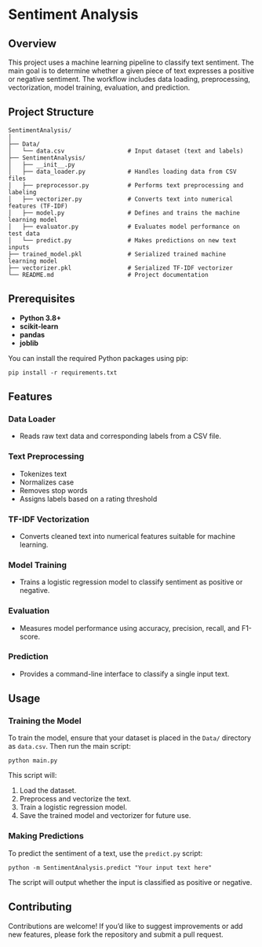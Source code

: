 
# Sentiment Analysis

## Overview

This project uses a machine learning pipeline to classify text sentiment. The main goal is to determine whether a given piece of text expresses a positive or negative sentiment. The workflow includes data loading, preprocessing, vectorization, model training, evaluation, and prediction.

## Project Structure

```plaintext
SentimentAnalysis/
│
├── Data/
│   └── data.csv                  # Input dataset (text and labels)
├── SentimentAnalysis/
│   ├── __init__.py
│   ├── data_loader.py            # Handles loading data from CSV files
│   ├── preprocessor.py           # Performs text preprocessing and labeling
│   ├── vectorizer.py             # Converts text into numerical features (TF-IDF)
│   ├── model.py                  # Defines and trains the machine learning model
│   ├── evaluator.py              # Evaluates model performance on test data
│   └── predict.py                # Makes predictions on new text inputs
├── trained_model.pkl             # Serialized trained machine learning model
├── vectorizer.pkl                # Serialized TF-IDF vectorizer
└── README.md                     # Project documentation 
```

## Prerequisites

-   **Python 3.8+**
-   **scikit-learn**
-   **pandas**
-   **joblib**

You can install the required Python packages using pip:

`pip install -r requirements.txt` 

## Features

### Data Loader

-   Reads raw text data and corresponding labels from a CSV file.

### Text Preprocessing

-   Tokenizes text
-   Normalizes case
-   Removes stop words
-   Assigns labels based on a rating threshold

### TF-IDF Vectorization

-   Converts cleaned text into numerical features suitable for machine learning.

### Model Training

-   Trains a logistic regression model to classify sentiment as positive or negative.

### Evaluation

-   Measures model performance using accuracy, precision, recall, and F1-score.

### Prediction

-   Provides a command-line interface to classify a single input text.

## Usage

### Training the Model

To train the model, ensure that your dataset is placed in the `Data/` directory as `data.csv`. Then run the main script:

`python main.py` 

This script will:

1.  Load the dataset.
2.  Preprocess and vectorize the text.
3.  Train a logistic regression model.
4.  Save the trained model and vectorizer for future use.

### Making Predictions

To predict the sentiment of a text, use the `predict.py` script:

`python -m SentimentAnalysis.predict "Your input text here"` 

The script will output whether the input is classified as positive or negative.

## Contributing

Contributions are welcome! If you’d like to suggest improvements or add new features, please fork the repository and submit a pull request.